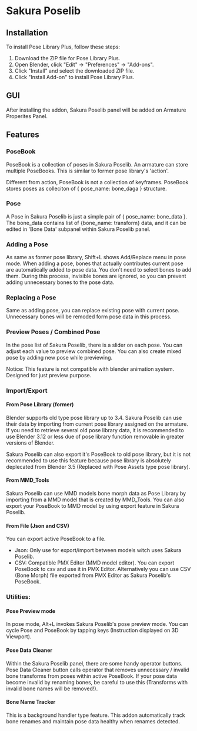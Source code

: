 # Sakura Poselib

## Installation

To install Pose Library Plus, follow these steps:

1. Download the ZIP file for Pose Library Plus.
2. Open Blender, click "Edit" -> "Preferences" -> "Add-ons".
3. Click "Install" and select the downloaded ZIP file.
4. Click "Install Add-on" to install Pose Library Plus.

## GUI

After installing the addon, Sakura Poselib panel will be added on Armature Properites Panel.


## Features

### PoseBook

PoseBook is a collection of poses in Sakura Poselib. An armature can store multiple PoseBooks. This is similar to former pose library's 'action'.

Different from action, PoseBook is not a collection of keyframes. PoseBook stores poses as colleciton of { pose_name: bone_daga } structure.

### Pose

A Pose in Sakura Poselib is just a simple pair of { pose_name: bone_data }. The bone_data contains list of {bone_name: transform} data, and it can be edited in 'Bone Data' subpanel within Sakura Poselib panel.

### Adding a Pose

As same as former pose library, Shift+L shows Add/Replace menu  in pose mode. 
When adding a pose, bones that actually contributes current pose are automatically added to pose data. You don't need to select bones to add them. 
During this process, invisible bones are ignored, so you can prevent adding unnecessary bones to the pose data.

### Replacing a Pose

Same as adding pose, you can replace existing pose with current pose. Unnecessary bones will be remoded form pose data in this process.


### Preview Poses / Combined Pose

In the pose list of Sakura Poselib, there is a slider on each pose.
You can adjust each value to preview combined pose.
You can also create mixed pose by adding new pose while previewing.

Notice: This feature is not compatible with blender animation system. Designed for just preview purpose.

### Import/Export

#### From Pose Library (former)

Blender supports old type pose library up to 3.4. Sakura Poselib can use their data by importing from current pose library assigned on the armature.
If you need to retrieve several old pose library data, it is recommended to use Blender 3.12 or less due of pose library function removable in greater versions of Blender. 

Sakura Poselib can also export it's PoseBook to old pose library, but it is not recommended to use this feature because pose library is absolutely deplecated from Blender 3.5 (Replaced with Pose Assets type pose library).

#### From MMD_Tools

Sakura Poselib can use MMD models bone morph data as Pose Library by importing from a MMD model that is created by MMD_Tools.
You can also export your PoseBook to MMD model by using export feature in Sakura Poselib.


#### From File (Json and CSV)

You can export active PoseBook to a file.

 - Json: Only use for export/import between models witch uses Sakura Poselib.
 - CSV: Compatible PMX Editor (MMD model editor). You can export PoseBook to csv and use it in PMX Editor. Alternatively you can use CSV (Bone Morph) file exported from PMX Editor as Sakura Poselib's PoseBook.


### Utilities:

#### Pose Preview mode

In pose mode, Alt+L invokes Sakura Poselib's pose preview mode. You can cycle Pose and PoseBook by tapping keys (Instruction displayed on 3D Viewport).

#### Pose Data Cleaner

Within the Sakura Poselib panel, there are some handy operator buttons. 
Pose Data Cleaner button calls operator that removes unnecessary / invalid bone transforms from poses within active PoseBook.
If your pose data become invalid by renaming bones, be careful to use this (Transforms with invalid bone names will be removed!).

#### Bone Name Tracker

This is a background handler type feature.
This addon automatically track bone renames and maintain pose data healthy when renames detected.





